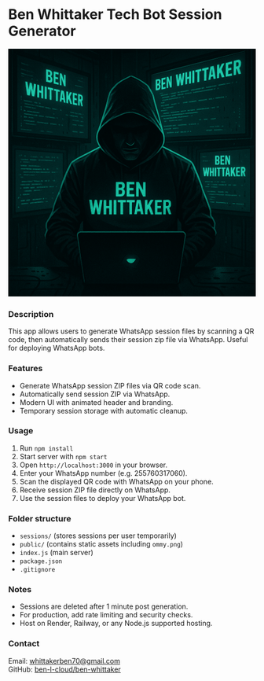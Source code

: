 # Ben Whittaker Tech Bot Session Generator

![Ommy Logo](public/ommy.png)

### Description
This app allows users to generate WhatsApp session files by scanning a QR code, then automatically sends their session zip file via WhatsApp. Useful for deploying WhatsApp bots.

### Features
- Generate WhatsApp session ZIP files via QR code scan.
- Automatically send session ZIP via WhatsApp.
- Modern UI with animated header and branding.
- Temporary session storage with automatic cleanup.

### Usage
1. Run `npm install`
2. Start server with `npm start`
3. Open `http://localhost:3000` in your browser.
4. Enter your WhatsApp number (e.g. 255760317060).
5. Scan the displayed QR code with WhatsApp on your phone.
6. Receive session ZIP file directly on WhatsApp.
7. Use the session files to deploy your WhatsApp bot.

### Folder structure
- `sessions/` (stores sessions per user temporarily)
- `public/` (contains static assets including `ommy.png`)
- `index.js` (main server)
- `package.json`
- `.gitignore`

### Notes
- Sessions are deleted after 1 minute post generation.
- For production, add rate limiting and security checks.
- Host on Render, Railway, or any Node.js supported hosting.

### Contact
Email: whittakerben70@gmail.com  
GitHub: [ben-l-cloud/ben-whittaker](https://github.com/ben-l-cloud/ben-whittaker.git)
